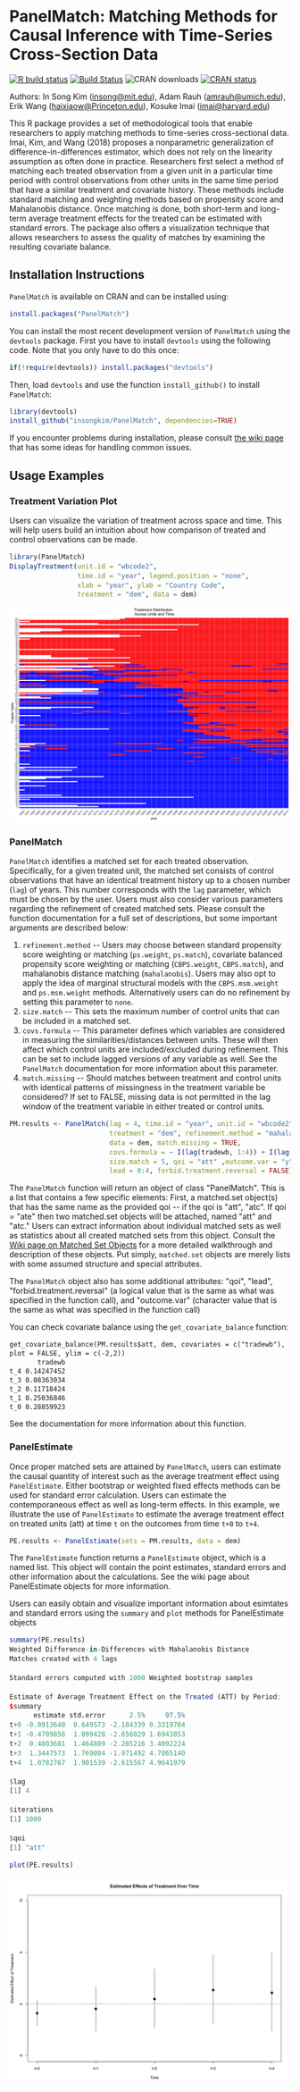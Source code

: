 # PanelMatch: Matching Methods for Causal Inference with Time-Series Cross-Section Data 
[![R build
status](https://github.com/r-lib/usethis/workflows/R-CMD-check/badge.svg)](https://github.com/r-lib/usethis/actions) [![Build Status](https://travis-ci.org/insongkim/PanelMatch.svg?branch=master)](https://travis-ci.org/insongkim/PanelMatch) ![CRAN downloads](http://cranlogs.r-pkg.org/badges/grand-total/PanelMatch)  [![CRAN status](https://www.r-pkg.org/badges/version/PanelMatch)](https://CRAN.R-project.org/package=PanelMatch) 

Authors: In Song Kim (insong@mit.edu), Adam Rauh (amrauh@umich.edu), Erik Wang (haixiaow@Princeton.edu), Kosuke Imai (imai@harvard.edu)

This R package provides a set of methodological tools that enable
researchers to apply matching methods to time-series cross-sectional
data.  Imai, Kim, and Wang (2018) proposes a nonparametric
generalization of difference-in-differences estimator, which does not
rely on the linearity assumption as often done in
practice. Researchers first select a method of matching each treated
observation from a given unit in a particular time period with control
observations from other units in the same time period that have a
similar treatment and covariate history.  These methods include
standard matching and weighting methods based on propensity score and Mahalanobis distance.
Once matching is done, both short-term and long-term average treatment
effects for the treated can be estimated with standard errors. The
package also offers a visualization technique that allows researchers
to assess the quality of matches by examining the resulting covariate
balance.

Installation Instructions
-------------------------

`PanelMatch` is available on CRAN and can be installed using:

``` r
install.packages("PanelMatch")
```

You can install the most recent development version of `PanelMatch` using the `devtools` package. First you have to install `devtools` using the following code. Note that you only have to do this once:

``` r
if(!require(devtools)) install.packages("devtools")
```

Then, load `devtools` and use the function `install_github()` to install `PanelMatch`:

``` r
library(devtools)
install_github("insongkim/PanelMatch", dependencies=TRUE)
```
If you encounter problems during installation, please consult [the wiki page](https://github.com/insongkim/PanelMatch/wiki/Installation-Troubleshooting) that has some ideas for handling common issues. 


Usage Examples
-------------------------

### Treatment Variation Plot

Users can visualize the variation of treatment across space and
time. This will help users build an intuition about how comparison of
treated and control observations can be made.

```r
library(PanelMatch)
DisplayTreatment(unit.id = "wbcode2",
                 time.id = "year", legend.position = "none",
                 xlab = "year", ylab = "Country Code",
                 treatment = "dem", data = dem)
```
![](https://github.com/insongkim/repo-data/blob/master/panelmatch/DT_plot.png)

### PanelMatch

`PanelMatch` identifies a matched set for each treated
 observation. Specifically, for a given treated unit, the matched set
 consists of control observations that have an identical treatment
 history up to a chosen number (`lag`) of years. This number corresponds with the `lag` parameter, which must
 be chosen by the user. Users must also consider various parameters regarding the refinement of created matched sets. Please consult the function documentation for a full set of descriptions, but some important arguments are described below:
 1) `refinement.method` -- Users may choose between standard propensity score weighting or matching (`ps.weight`, `ps.match`), covariate balanced propensity score weighting or matching (`CBPS.weight`, `CBPS.match`),  and mahalanobis distance matching (`mahalanobis`). Users may also opt to apply the idea of marginal structural models with the `CBPS.msm.weight` and `ps.msm.weight` methods. Alternatively users can do no refinement by setting this parameter to `none`.
 2) `size.match` -- This sets the maximum number of control units that can be included in a matched set.
 3) `covs.formula` -- This parameter defines which variables are considered in measuring the similarities/distances between units. These will then affect which control units are included/excluded during refinement. This can be set to include lagged versions of any variable as well. See the `PanelMatch` documentation for more information about this parameter.
 4) `match.missing` -- Should matches between treatment and control units with identical patterns of missingness in the treatment variable be considered? If set to FALSE, missing data is not permitted in the lag window of the treatment variable in either treated or control units. 
``` r
PM.results <- PanelMatch(lag = 4, time.id = "year", unit.id = "wbcode2", 
                         treatment = "dem", refinement.method = "mahalanobis", 
                         data = dem, match.missing = TRUE, 
                         covs.formula = ~ I(lag(tradewb, 1:4)) + I(lag(y, 1:4)), 
                         size.match = 5, qoi = "att" ,outcome.var = "y",
                         lead = 0:4, forbid.treatment.reversal = FALSE)

```							
The `PanelMatch` function will return an object of class "PanelMatch". This is a list that contains a few specific elements: First, a matched.set object(s) that has the same name as the provided qoi -- if the qoi is "att", "atc". If qoi = "ate" then two matched.set objects will be attached, named "att" and "atc." Users can extract information about individual matched sets as well as statistics about all created matched sets from this object. Consult the [Wiki page on Matched Set Objects](https://github.com/insongkim/PanelMatch/wiki/Matched-Set-Objects) for a more detailed walkthrough and description of these objects. Put simply, `matched.set` objects are merely lists with some assumed structure and special attributes.

The `PanelMatch` object also has some additional attributes: "qoi", "lead", "forbid.treatment.reversal" (a logical value that is the same as what was specified in the function call), and "outcome.var" (character value that is the same as what was specified in the function call)

You can check covariate balance using the `get_covariate_balance` function:

```{r}
get_covariate_balance(PM.results$att, dem, covariates = c("tradewb"), plot = FALSE, ylim = c(-2,2))
       tradewb
t_4 0.14247452
t_3 0.08363034
t_2 0.11718424
t_1 0.25036846
t_0 0.28859923
```
See the documentation for more information about this function.

### PanelEstimate

Once proper matched sets are attained by `PanelMatch`, users can
estimate the causal quantity of interest such as the average
treatment effect using `PanelEstimate`. Either bootstrap or weighted
fixed effects methods can be used for standard error
calculation. Users can estimate the contemporaneous effect as well as
long-term effects. In this example, we illustrate the use of
`PanelEstimate` to estimate the average treatment effect on treated units (att) at time `t` on the outcomes from time `t+0` to `t+4`.

```r
PE.results <- PanelEstimate(sets = PM.results, data = dem)
```

The `PanelEstimate` function returns a `PanelEstimate` object, which is a named list. This object will contain the point estimates, standard errors and other information about the calculations. See the wiki page about PanelEstimate objects for more information. 

Users can easily obtain and visualize important information about esimtates and standard errors using the `summary` and `plot` methods for PanelEstimate objects

```r
summary(PE.results)
Weighted Difference-in-Differences with Mahalanobis Distance
Matches created with 4 lags

Standard errors computed with 1000 Weighted bootstrap samples

Estimate of Average Treatment Effect on the Treated (ATT) by Period:
$summary
      estimate std.error      2.5%     97.5%
t+0 -0.8913640  0.649573 -2.104339 0.3319704
t+1 -0.4709856  1.099428 -2.656029 1.6943853
t+2  0.4803681  1.464809 -2.285216 3.4092224
t+3  1.3447573  1.769004 -1.971492 4.7865140
t+4  1.0782767  1.901539 -2.615567 4.9641979

$lag
[1] 4

$iterations
[1] 1000

$qoi
[1] "att"

```

```r
plot(PE.results)
```
![](https://github.com/insongkim/repo-data/blob/master/panelmatch/pe_plot_1_20.png)
